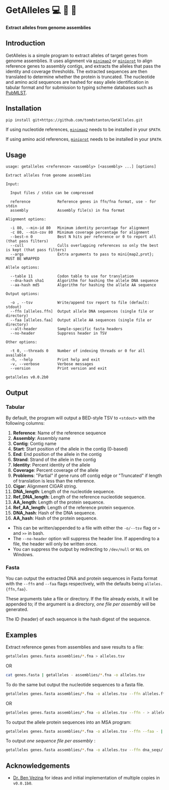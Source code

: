 # GetAlleles :computer: :dna: :microbe:
**Extract alleles from genome assemblies**

## Introduction
GetAlleles is a simple program to extract alleles of target genes from genome assemblies.
It uses alignment via [`minimap2`](https://lh3.github.io/minimap2) or [`miniprot`](https://lh3.github.io/miniprot) to align reference genes to 
assembly contigs, and extracts the alleles that pass the identity
and coverage thresholds. The extracted sequences are then translated to determine whether the
protein is truncated. The nucleotide and amino acid sequences are hashed for easy allele
identification in tabular format and for submission to typing scheme databases such as
[PubMLST](https://pubmlst.org/).

## Installation
```bash
pip install git+https://github.com/tomdstanton/GetAlleles.git
```
If using nucleotide references, [`minimap2`](https://lh3.github.io/minimap2) needs to be installed in your `$PATH`.

If using amino acid references, [`miniprot`](https://lh3.github.io/miniprot) needs to be installed in your `$PATH`.

## Usage
```
usage: getalleles <reference> <assembly> [<assembly> ...] [options]

Extract alleles from genome assemblies

Input:

  Input files / stdin can be compressed

  reference            Reference genes in ffn/fna format, use - for stdin
  assembly             Assembly file(s) in fna format

Alignment options:

  -i 80, --min-id 80   Minimum identity percentage for alignment
  -c 80, --min-cov 80  Minimum coverage percentage for alignment
  --best-n 0           Best N hits per reference or 0 to report all (that pass filters)
  --cull               Culls overlapping references so only the best is kept (that pass filters)
  --args               Extra arguments to pass to mini{map2,prot}; MUST BE WRAPPED

Allele options:

  --table 11           Codon table to use for translation
  --dna-hash sha1      Algorithm for hashing the allele DNA sequence
  --aa-hash md5        Algorithm for hashing the allele AA sequence

Output options:

  -o , --tsv           Write/append tsv report to file (default: stdout)
  --ffn [alleles.ffn]  Output allele DNA sequences (single file or directory)
  --faa [alleles.faa]  Output allele AA sequences (single file or directory)
  --alt-header         Sample-specific fasta headers
  --no-header          Suppress header in TSV

Other options:

  -t 0, --threads 0    Number of indexing threads or 0 for all available
  -h, --help           Print help and exit
  -v, --verbose        Verbose messages
  --version            Print version and exit

getalleles v0.0.2b0
```

## Output
### Tabular
By default, the program will output a BED-style TSV to `<stdout>` with the following columns:
1. **Reference**: Name of the reference sequence
1. **Assembly**: Assembly name
1. **Contig**: Contig name
1. **Start**: Start position of the allele in the contig (0-based)
1. **End**: End position of the allele in the contig
1. **Strand**: Strand of the allele in the contig
1. **Identity**: Percent identity of the allele
1. **Coverage**: Percent coverage of the allele
1. **Problems**: "Partial" if gene runs off contig edge or "Truncated" if length of translation is less than the reference.
1. **Cigar**: Alignment CIGAR string.
1. **DNA_length**: Length of the nucleotide sequence.
1. **Ref_DNA_length**: Length of the reference nucleotide sequence.
1. **AA_length**: Length of the protein sequence.
1. **Ref_AA_length**: Length of the reference protein sequence.
1. **DNA_hash**: Hash of the DNA sequence.
1. **AA_hash**: Hash of the protein sequence.

* This can be written/appended to a file with either the `-o/--tsv` flag or `>` and `>>` in bash.
* The `--no-header` option will suppress the header line. If appending to a file, the header will only be written once.
* You can suppress the output by redirecting to `/dev/null` or `NUL` on Windows.

### Fasta
You can output the extracted DNA and protein sequences in Fasta format with the `--ffn` 
and `--faa` flags respectively, with the defaults being `alleles.{ffn,faa}`.

These arguments take a file or directory. If the file already exists, it will be appended to;
if the argument is a directory, _one file per assembly_ will be generated.

The ID (header) of each sequence is the hash digest of the sequence.

## Examples

Extract reference genes from assemblies and save results to a file:
```bash
getalleles genes.fasta assemblies/*.fna > alleles.tsv
```
OR
```bash
cat genes.fasta | getalleles - assemblies/*.fna -o alleles.tsv
```
To do the same but output the nucleotide sequences to a fasta file.
```bash
getalleles genes.fasta assemblies/*.fna -o alleles.tsv --ffn alleles.ffn
```
OR
```bash
getalleles genes.fasta assemblies/*.fna -o alleles.tsv --ffn - > alleles.ffn
```
To output the allele protein sequences into an MSA program:
```bash
getalleles genes.fasta assemblies/*.fna -o alleles.tsv --ffn --faa - | muscle
```
To output _one sequence file per assembly_ :
```bash
getalleles genes.fasta assemblies/*.fna -o alleles.tsv --ffn dna_seqs/ --faa protein_seqs/
```

## Acknowledgements
- [Dr. Ben Vezina](https://github.com/bananabenana) for ideas and initial implementation
of multiple copies in `v0.0.1b0`.
